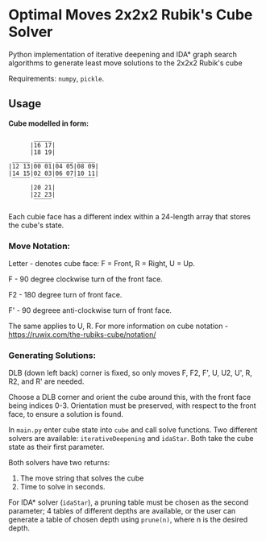 <h1>Optimal Moves 2x2x2 Rubik's Cube Solver</h1>

<p>Python implementation of iterative deepening and IDA* graph search algorithms to generate least move solutions to the 2x2x2 Rubik's cube

Requirements:  `numpy`, `pickle`. </p>

<h2>Usage</h2>

<p>
<b>Cube modelled in form:</b>
  
```
       _____
      |16 17|
      |18 19|
 _____ _____ _____ _____ 
|12 13|00 01|04 05|08 09|
|14 15|02 03|06 07|10 11|
 ‾‾‾‾‾ ‾‾‾‾‾ ‾‾‾‾‾ ‾‾‾‾‾  
      |20 21|
      |22 23|
       ‾‾‾‾‾
```

Each cubie face has a different index within a 24-length array that stores the cube's state.

</p>
<h3>Move Notation:</h3>
<p>
Letter - denotes cube face: F = Front, R = Right, U = Up.

F - 90 degree clockwise turn of the front face.

F2 - 180 degree turn of front face.

F' - 90 degreee anti-clockwise turn of front face.

The same applies to U, R.
For more information on cube notation - https://ruwix.com/the-rubiks-cube/notation/
</p>

<h3>Generating Solutions:</h3>
<p>
DLB (down left back) corner is fixed, so only moves F, F2, F', U, U2, U', R, R2, and R' are needed.
  
Choose a DLB corner and orient the cube around this, with the front face being indices 0-3.
Orientation must be preserved, with respect to the front face, to ensure a solution is found.

In `main.py` enter cube state into `cube` and call solve functions. 
Two different solvers are available: `iterativeDeepening` and `idaStar`. Both take the cube state as their first parameter.

Both solvers have two returns:

1. The move string that solves the cube
2. Time to solve in seconds.

For IDA* solver (`idaStar`), a pruning table must be chosen as the second parameter; 4 tables of different depths are available, 
or the user can generate a table of chosen depth using `prune(n)`, where n is the desired depth.

</p>
